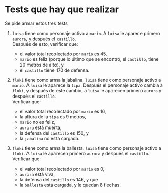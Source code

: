 # Tests que hay que realizar

Se pide armar estos tres tests

1. `luisa` tiene como personaje activo a `mario`. A `luisa` le aparece primero `aurora`, y después el `castillo`. <br> Después de esto, verificar que: 
	- el valor total recolectado por `mario` es 45, 
	- `mario` es feliz (porque lo último que se encontró, el `castillo`, tiene 20 metros de alto), y 
	- el `castillo` tiene 170 de defensa. 


1. `floki` tiene como arma la jabalina. 
`luisa` tiene como personaje activo a `mario`. A `luisa` le aparece la `tipa`. Después el personaje activo cambia a `floki`, y después de este cambio, a `luisa` le aparecen primero `aurora` y después el `castillo`. <br>
Verificar que: 
	- el valor total recolectado por `mario` es 16, 
	- la altura de la `tipa` es 9 metros, 
	- `mario` no es feliz, 
	- `aurora` está muerta, 
	- la defensa del `castillo` es 150, y 
	- la `jabalina` no está cargada.

1. `floki` tiene como arma la ballesta, `luisa` tiene como personaje activo a `floki`. A `luisa` le aparecen primero `aurora` y después el `castillo`. <br>
Verificar que: 
	- el valor total recolectado por `mario` es 0, 
	- `aurora` está viva, 
	- la defensa del `castillo` es 146, y que 
	- la `ballesta` está cargada, y le quedan 8 flechas.

